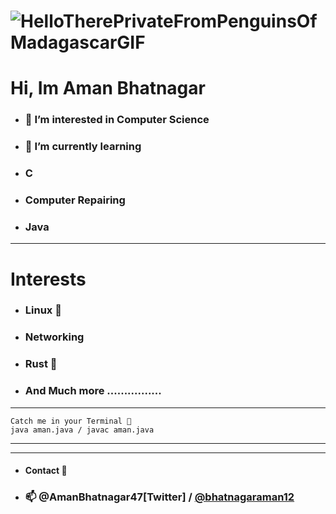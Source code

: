#  ![HelloTherePrivateFromPenguinsOfMadagascarGIF](https://user-images.githubusercontent.com/93813737/149092362-9b710a50-647e-4cbb-9271-47670e6d5a79.gif)
# Hi, Im Aman Bhatnagar

- ### <strong> 👀 I’m interested in Computer Science</strong>

- ### 🌱 I’m currently learning 


- ### C  
- ### Computer Repairing
- ### Java

----------------------

# Interests 
- ###  Linux 🐧
- ###  Networking 
- ###   Rust 🦀
- ###  And Much more ................


---

```
Catch me in your Terminal 🤗 
java aman.java / javac aman.java 
```

---



- -----------
- #### Contact 🙂  

- ### 📫 @AmanBhatnagar47[Twitter] / [@bhatnagaraman12](https://twitter.com/bhatnagaraman12)



<!---
AmanBhatnagar12/AmanBhatnagar12 is a ✨ special ✨ repository because its `README.md` (this file) appears on your GitHub profile.
You can click the Preview link to take a look at your changes.
--->
